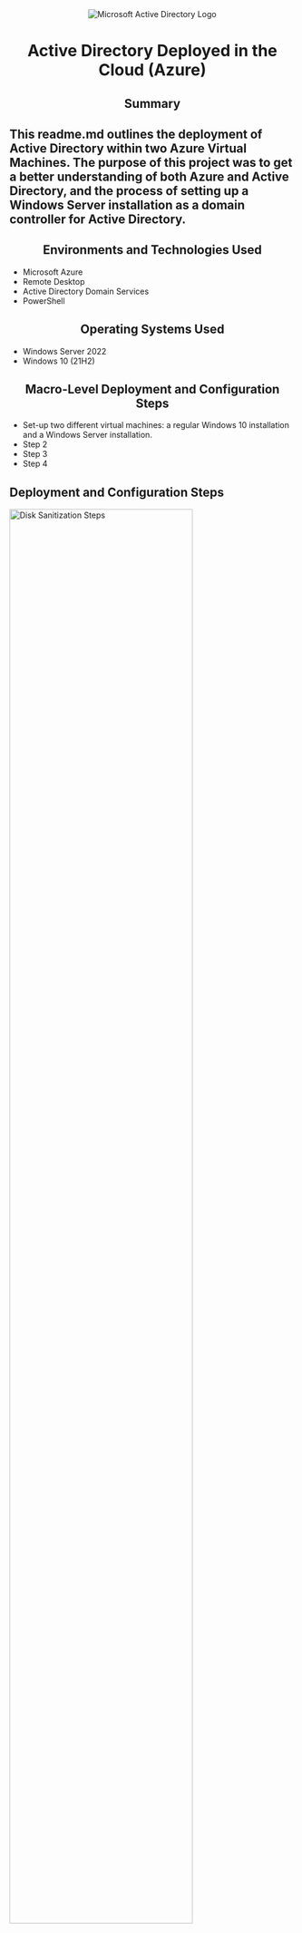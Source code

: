 <div align="center">
<img src="https://i.imgur.com/pU5A58S.png" alt="Microsoft Active Directory Logo"/>
</div>

<h1 align="center"> Active Directory Deployed in the Cloud (Azure)</h1>

<h2 align="center">Summary<h2>
  
<p>This readme.md outlines the deployment of Active Directory within two Azure Virtual Machines. The purpose of this project was to get a better understanding of both Azure and Active Directory, and the process of setting up a Windows Server installation as a domain controller for Active Directory.</p>

<h2 align="center">Environments and Technologies Used</h2>

- Microsoft Azure
- Remote Desktop
- Active Directory Domain Services
- PowerShell

<h2 align="center">Operating Systems Used </h2>

- Windows Server 2022
- Windows 10 (21H2)

<h2 align="center">Macro-Level Deployment and Configuration Steps</h2>

- Set-up two different virtual machines: a regular Windows 10 installation and a Windows Server installation.
- Step 2
- Step 3
- Step 4

<h2>Deployment and Configuration Steps</h2>

<p>
<img src="https://i.imgur.com/DJmEXEB.png" height="80%" width="80%" alt="Disk Sanitization Steps"/>
</p>
<p>
Lorem ipsum dolor sit amet, consectetur adipiscing elit, sed do eiusmod tempor incididunt ut labore et dolore magna aliqua. Ut enim ad minim veniam, quis nostrud exercitation ullamco laboris nisi ut aliquip ex ea commodo consequat. Duis aute irure dolor in reprehenderit in voluptate velit esse cillum dolore eu fugiat nulla pariatur.
</p>
<br />

<p>
<img src="https://i.imgur.com/DJmEXEB.png" height="80%" width="80%" alt="Disk Sanitization Steps"/>
</p>
<p>
Lorem ipsum dolor sit amet, consectetur adipiscing elit, sed do eiusmod tempor incididunt ut labore et dolore magna aliqua. Ut enim ad minim veniam, quis nostrud exercitation ullamco laboris nisi ut aliquip ex ea commodo consequat. Duis aute irure dolor in reprehenderit in voluptate velit esse cillum dolore eu fugiat nulla pariatur.
</p>
<br />

<p>
<img src="https://i.imgur.com/DJmEXEB.png" height="80%" width="80%" alt="Disk Sanitization Steps"/>
</p>
<p>
Lorem ipsum dolor sit amet, consectetur adipiscing elit, sed do eiusmod tempor incididunt ut labore et dolore magna aliqua. Ut enim ad minim veniam, quis nostrud exercitation ullamco laboris nisi ut aliquip ex ea commodo consequat. Duis aute irure dolor in reprehenderit in voluptate velit esse cillum dolore eu fugiat nulla pariatur.
</p>
<br />
